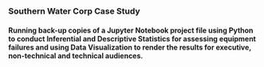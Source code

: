 ### Southern Water Corp Case Study
#### Running back-up copies of a Jupyter Notebook project file using Python to conduct Inferential and Descriptive Statistics for assessing equipment failures and using Data Visualization to render the results for executive, non-technical and technical audiences.
